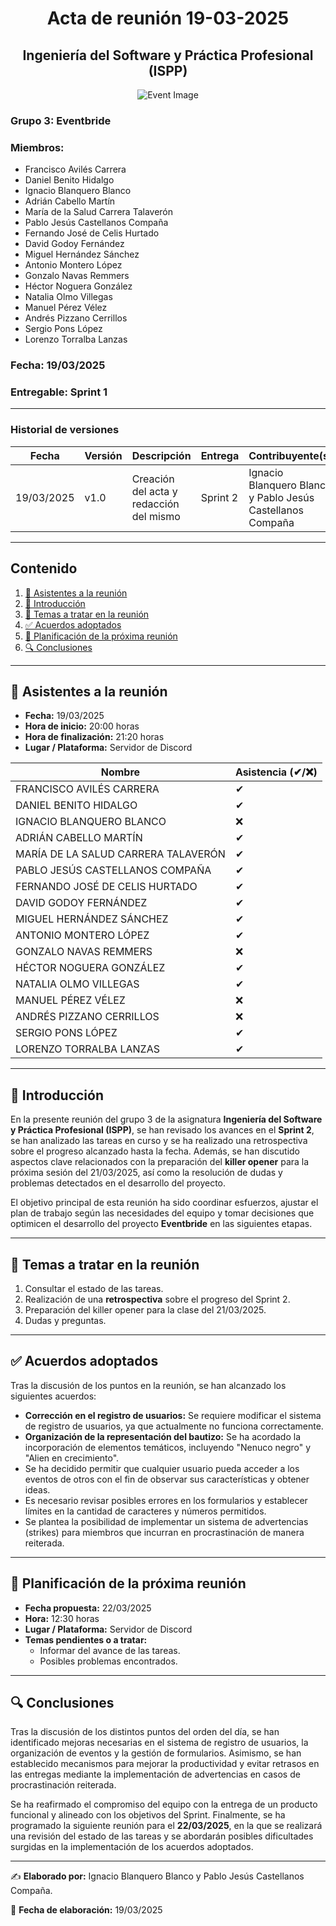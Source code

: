 # <center>Acta de reunión 19-03-2025</center>
## <center>Ingeniería del Software y Práctica Profesional (ISPP)</center>
<center><img src="https://iili.io/3BcQ3YJ.md.png" alt="Event Image"></center>

### Grupo 3: Eventbride

### Miembros:
- Francisco Avilés Carrera
- Daniel Benito Hidalgo
- Ignacio Blanquero Blanco
- Adrián Cabello Martín
- María de la Salud Carrera Talaverón
- Pablo Jesús Castellanos Compaña
- Fernando José de Celis Hurtado
- David Godoy Fernández
- Miguel Hernández Sánchez
- Antonio Montero López
- Gonzalo Navas Remmers
- Héctor Noguera González
- Natalia Olmo Villegas
- Manuel Pérez Vélez
- Andrés Pizzano Cerrillos
- Sergio Pons López
- Lorenzo Torralba Lanzas

### Fecha: 19/03/2025
### Entregable: Sprint 1

---

### Historial de versiones

| Fecha      | Versión | Descripción                                | Entrega  | Contribuyente(s)                    |
|------------|---------|--------------------------------------------|----------|-------------------------------------|
| 19/03/2025 | v1.0    | Creación del acta y redacción del mismo | Sprint 2 | Ignacio Blanquero Blanco y Pablo Jesús Castellanos Compaña |

---

## Contenido
1. [👥 Asistentes a la reunión](#asistentes)
2. [📝 Introducción](#intro)
3. [📌 Temas a tratar en la reunión](#temas-a-tratar)
4. [✅ Acuerdos adoptados](#acuerdos-adoptados)
5. [📅 Planificación de la próxima reunión](#proxima-reunion)
6. [🔍 Conclusiones](#conclusiones)

---

<div id='asistentes'></div>

## 👥 Asistentes a la reunión
- **Fecha:** 19/03/2025
- **Hora de inicio:** 20:00 horas
- **Hora de finalización:** 21:20 horas
- **Lugar / Plataforma:** Servidor de Discord

| Nombre | Asistencia (✔/❌) |
|--------|-------------------|
| FRANCISCO AVILÉS CARRERA | ✔ |
| DANIEL BENITO HIDALGO | ✔  |
| IGNACIO BLANQUERO BLANCO | ❌ |
| ADRIÁN CABELLO MARTÍN | ✔ |
| MARÍA DE LA SALUD CARRERA TALAVERÓN | ✔ |
| PABLO JESÚS CASTELLANOS COMPAÑA | ✔ |
| FERNANDO JOSÉ DE CELIS HURTADO | ✔ |
| DAVID GODOY FERNÁNDEZ |✔ |
| MIGUEL HERNÁNDEZ SÁNCHEZ | ✔ |
| ANTONIO MONTERO LÓPEZ | ✔ |
| GONZALO NAVAS REMMERS | ❌ |
| HÉCTOR NOGUERA GONZÁLEZ | ✔  |
| NATALIA OLMO VILLEGAS | ✔ |
| MANUEL PÉREZ VÉLEZ | ❌ |
| ANDRÉS PIZZANO CERRILLOS | ❌ |
| SERGIO PONS LÓPEZ | ✔ |
| LORENZO TORRALBA LANZAS |✔ |

---

<div id='intro'></div>

## 📝 Introducción

En la presente reunión del grupo 3 de la asignatura **Ingeniería del Software y Práctica Profesional (ISPP)**, se han revisado los avances en el **Sprint 2**, se han analizado las tareas en curso y se ha realizado una retrospectiva sobre el progreso alcanzado hasta la fecha. Además, se han discutido aspectos clave relacionados con la preparación del **killer opener** para la próxima sesión del 21/03/2025, así como la resolución de dudas y problemas detectados en el desarrollo del proyecto.  

El objetivo principal de esta reunión ha sido coordinar esfuerzos, ajustar el plan de trabajo según las necesidades del equipo y tomar decisiones que optimicen el desarrollo del proyecto **Eventbride** en las siguientes etapas.  


---

<div id='temas-a-tratar'></div>

## 📌 Temas a tratar en la reunión
1. Consultar el estado de las tareas.
2. Realización de una **retrospectiva** sobre el progreso del Sprint 2.
3. Preparación del killer opener para la clase del 21/03/2025.
4. Dudas y preguntas.

---

<div id='acuerdos-adoptados'></div>

## ✅ Acuerdos adoptados
Tras la discusión de los puntos en la reunión, se han alcanzado los siguientes acuerdos:
- **Corrección en el registro de usuarios:** Se requiere modificar el sistema de registro de usuarios, ya que actualmente no funciona correctamente.
- **Organización de la representación del bautizo:** Se ha acordado la incorporación de elementos temáticos, incluyendo "Nenuco negro" y "Alien en crecimiento".
- Se ha decidido permitir que cualquier usuario pueda acceder a los eventos de otros con el fin de observar sus características y obtener ideas.
- Es necesario revisar posibles errores en los formularios y establecer límites en la cantidad de caracteres y números permitidos.
- Se plantea la posibilidad de implementar un sistema de advertencias (strikes) para miembros que incurran en procrastinación de manera reiterada.

---

<div id='proxima-reunion'></div>

## 📅 Planificación de la próxima reunión
- **Fecha propuesta:** 22/03/2025
- **Hora:** 12:30 horas  
- **Lugar / Plataforma:** Servidor de Discord
- **Temas pendientes o a tratar:**
  - Informar del avance de las tareas.
  - Posibles problemas encontrados.

---

<div id='conclusiones'></div>

## 🔍 Conclusiones

Tras la discusión de los distintos puntos del orden del día, se han identificado mejoras necesarias en el sistema de registro de usuarios, la organización de eventos y la gestión de formularios. Asimismo, se han establecido mecanismos para mejorar la productividad y evitar retrasos en las entregas mediante la implementación de advertencias en casos de procrastinación reiterada.  

Se ha reafirmado el compromiso del equipo con la entrega de un producto funcional y alineado con los objetivos del Sprint. Finalmente, se ha programado la siguiente reunión para el **22/03/2025**, en la que se realizará una revisión del estado de las tareas y se abordarán posibles dificultades surgidas en la implementación de los acuerdos adoptados.  

---

✍️ **Elaborado por:** Ignacio Blanquero Blanco y Pablo Jesús Castellanos Compaña.

📅 **Fecha de elaboración:** 19/03/2025